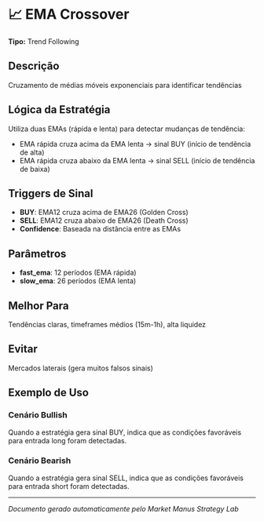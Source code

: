 # 📈 EMA Crossover

**Tipo:** Trend Following

## Descrição
Cruzamento de médias móveis exponenciais para identificar tendências

## Lógica da Estratégia

Utiliza duas EMAs (rápida e lenta) para detectar mudanças de tendência:
- EMA rápida cruza acima da EMA lenta → sinal BUY (início de tendência de alta)
- EMA rápida cruza abaixo da EMA lenta → sinal SELL (início de tendência de baixa)
                

## Triggers de Sinal

- **BUY**: EMA12 cruza acima de EMA26 (Golden Cross)
- **SELL**: EMA12 cruza abaixo de EMA26 (Death Cross)
- **Confidence**: Baseada na distância entre as EMAs

## Parâmetros

- **fast_ema**: 12 períodos (EMA rápida)
- **slow_ema**: 26 períodos (EMA lenta)

## Melhor Para
Tendências claras, timeframes médios (15m-1h), alta liquidez

## Evitar
Mercados laterais (gera muitos falsos sinais)

## Exemplo de Uso

### Cenário Bullish
Quando a estratégia gera sinal BUY, indica que as condições favoráveis para entrada long foram detectadas.

### Cenário Bearish
Quando a estratégia gera sinal SELL, indica que as condições favoráveis para entrada short foram detectadas.

---
*Documento gerado automaticamente pelo Market Manus Strategy Lab*
